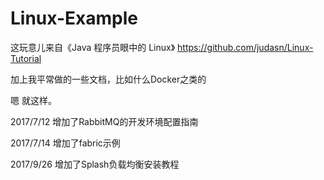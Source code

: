 # Linux-Example

这玩意儿来自《Java 程序员眼中的 Linux》 https://github.com/judasn/Linux-Tutorial

加上我平常做的一些文档，比如什么Docker之类的

嗯 就这样。

2017/7/12	增加了RabbitMQ的开发环境配置指南

2017/7/14	增加了fabric示例

2017/9/26 	增加了Splash负载均衡安装教程